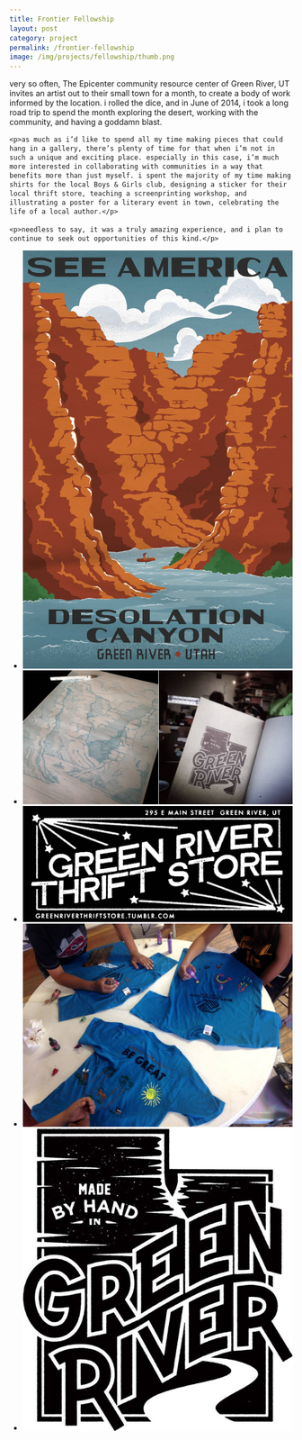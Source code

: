 ```yaml
---
title: Frontier Fellowship
layout: post
category: project
permalink: /frontier-fellowship
image: /img/projects/fellowship/thumb.png
---
```


<div class='desc'>
	<p>very so often, The Epicenter community resource center of Green River, UT invites an artist out to their small town for a month, to create a body of work informed by the location. i rolled the dice, and in June of 2014, i took a long road trip to spend the month exploring the desert, working with the community, and having a goddamn blast.</p>

	<p>as much as i’d like to spend all my time making pieces that could hang in a gallery, there’s plenty of time for that when i’m not in such a unique and exciting place. especially in this case, i’m much more interested in collaborating with communities in a way that benefits more than just myself. i spent the majority of my time making shirts for the local Boys & Girls club, designing a sticker for their local thrift store, teaching a screenprinting workshop, and illustrating a poster for a literary event in town, celebrating the life of a local author.</p>

	<p>needless to say, it was a truly amazing experience, and i plan to continue to seek out opportunities of this kind.</p>
</div>

<ul class='img-column'>
	<li><img src='/img/projects/fellowship/fellowship-1.jpg' alt='fellowship-1'/></li>
	<li><img src='/img/projects/fellowship/fellowship-3.jpg' alt='fellowship-3'/></li>
	<li><img src='/img/projects/fellowship/fellowship-2.jpg' alt='fellowship-2'/></li>
	<li><img src='/img/projects/fellowship/fellowship-4.jpg' alt='fellowship-4'/></li>
	<li><img src='/img/projects/fellowship/fellowship-5.jpg' alt='fellowship-5'/></li>
</ul>